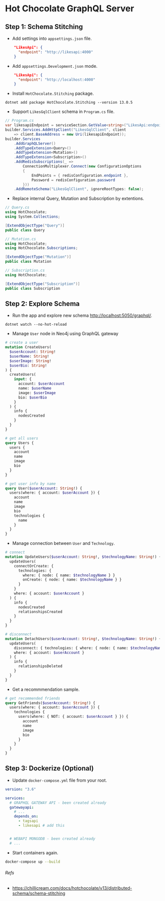 # Hot Chocolate GraphQL Server

## Step 1: Schema Stitching

- Add settings into `appsettings.json` file.

```json
    "LikesApi": {
      "endpoint": "http://likesapi:4000"
    }
```

- Add `appsettings.Development.json` mode.

```json
    "LikesApi": {
      "endpoint": "http://localhost:4000"
    }
```

- Install `HotChocolate.Stitching` package.

```dotnet
dotnet add package HotChocolate.Stitching --version 13.0.5
```

- Support `LikesGqlClient` schema in `Program.cs` file.

```cs
// Program.cs
var likesapiEndpoint = serviceSection.GetValue<string>("LikesApi:endpoint");
builder.Services.AddHttpClient("LikesGqlClient", client
    => client.BaseAddress = new Uri(likesapiEndpoint));
builder.Services
    .AddGraphQLServer()
    .AddTypeExtension<Query>()
    .AddTypeExtension<Mutation>()
    .AddTypeExtension<Subscription>()
    .AddRedisSubscriptions(_ =>
        ConnectionMultiplexer.Connect(new ConfigurationOptions
        {
            EndPoints = { redisConfiguration.endpoint },
            Password = redisConfiguration.password
        }))
    .AddRemoteSchema("LikesGqlClient", ignoreRootTypes: false);
```

- Replace internal Query, Mutation and Subscription by extentions.

```cs
// Query.cs
using HotChocolate;
using System.Collections;

[ExtendObjectType("Query")]
public class Query
```

```cs
// Mutation.cs
using HotChocolate;
using HotChocolate.Subscriptions;

[ExtendObjectType("Mutation")]
public class Mutation
```

```cs
// Subscription.cs
using HotChocolate;

[ExtendObjectType("Subscription")]
public class Subscription
```

## Step 2: Explore Schema

- Run the app and explore new schema [http://localhost:5050/graphql/](http://localhost:5050/graphql/).

```dotnet
dotnet watch --no-hot-reload
```

- Manage `User` node in Neo4j using GraphQL gateway

```graphql
# create a user
mutation CreateUsers(
  $userAccount: String!
  $userName: String!
  $userImage: String!
  $userBio: String!
) {
  createUsers(
    input: {
      account: $userAccount
      name: $userName
      image: $userImage
      bio: $userBio
    }
  ) {
    info {
      nodesCreated
    }
  }
}

# get all users
query Users {
  users {
    account
    name
    image
    bio
  }
}

# get user info by name
query User($userAccount: String!) {
  users(where: { account: $userAccount }) {
    account
    name
    image
    bio
    technologies {
      name
    }
  }
}
```

- Manage connection between `User` and `Technology`.

```graphql
# connect
mutation UpdateUsers($userAccount: String!, $technologyName: String!) {
  updateUsers(
    connectOrCreate: {
      technologies: {
        where: { node: { name: $technologyName } }
        onCreate: { node: { name: $technologyName } }
      }
    }
    where: { account: $userAccount }
  ) {
    info {
      nodesCreated
      relationshipsCreated
    }
  }
}

# disconnect
mutation DetachUsers($userAccount: String!, $technologyName: String!) {
  updateUsers(
    disconnect: { technologies: { where: { node: { name: $technologyName } } } }
    where: { account: $userAccount }
  ) {
    info {
      relationshipsDeleted
    }
  }
}
```

- Get a recommmendation sample.

```graphql
# get recommended friends
query GetFriends($userAccount: String!) {
  users(where: { account: $userAccount }) {
    technologies {
      users(where: { NOT: { account: $userAccount } }) {
        account
        name
        image
        bio
      }
    }
  }
}
```

## Step 3: Dockerize (Optional)

- Update `docker-compose.yml` file from your root.

```yml
version: "3.6"

services:
  # GRAPHQL GATEWAY API - been created already
  gatewayapi:
    # ...
    depends_on:
      - tagsapi
      - likesapi # add this


  # WEBAPI MONGODB - been created already
  # ...
```

- Start containers again.

```sh
docker-compose up --build
```

###### Refs

- https://chillicream.com/docs/hotchocolate/v13/distributed-schema/schema-stitching
